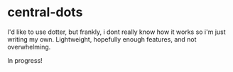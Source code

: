 # central-dots
I'd like to use dotter, but frankly, i dont really know how it works so i'm just writing my own. Lightweight, hopefully enough features, and not overwhelming.

In progress!
